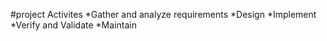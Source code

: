 #project Activites
*Gather and analyze requirements
*Design
*Implement
*Verify and Validate
*Maintain

